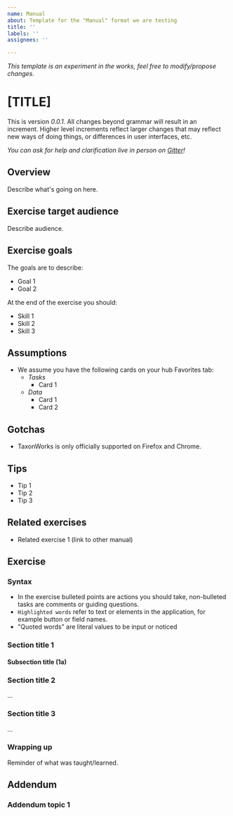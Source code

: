 ```yaml
---
name: Manual
about: Template for the "Manual" format we are testing
title: ''
labels: ''
assignees: ''

---
```


_This template is an experiment in the works, feel free to modify/propose changes._

# [TITLE]

This is version _0.0.1_. All changes beyond grammar will result in an increment. Higher level increments reflect larger changes that may reflect new ways of doing things, or differences in user interfaces, etc.

_You can ask for help and clarification live in person on [Gitter](https://gitter.im/SpeciesFileGroup/taxonworks)!_

## Overview

Describe what's going on here.

## Exercise target audience

Describe audience.

## Exercise goals

The goals are to describe:

* Goal 1
* Goal 2

At the end of the exercise you should: 

* Skill 1
* Skill 2
* Skill 3

## Assumptions

* We assume you have the following cards on your hub Favorites tab:
  - *Tasks*
    - Card 1
  - *Data*
    - Card 1
    - Card 2

## Gotchas

* TaxonWorks is only officially supported on Firefox and Chrome.

## Tips

* Tip 1
* Tip 2
* Tip 3

## Related exercises

* Related exercise 1 (link to other manual)

## Exercise

### Syntax

- In the exercise bulleted points are actions you should take, non-bulleted tasks are comments or guiding questions.
- `Highlighted words` refer to text or elements in the application, for example button or field names.
- "Quoted words" are literal values to be input or noticed

### Section title 1

#### Subsection title (1a)

### Section title 2
...
### Section title 3
...

### Wrapping up

Reminder of what was taught/learned.

## Addendum
### Addendum topic 1
